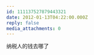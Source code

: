 ```yaml
---
id: 111137527879443321
date: 2012-01-13T04:22:00.000Z
reply: false
media_attachments: 0
---
```


纳税人的钱去哪了 ​​​​

